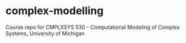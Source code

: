 # complex-modelling
Course repo for CMPLXSYS 530 - Computational Modeling of Complex Systems, University of Michigan
